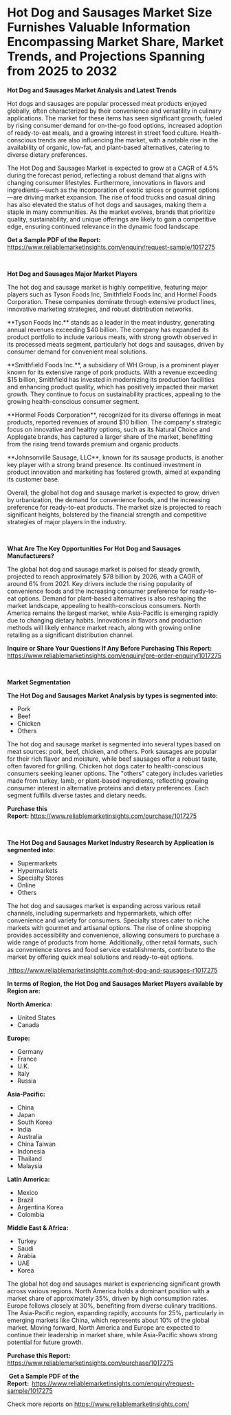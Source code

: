 <p><h1>Hot Dog and Sausages Market Size Furnishes Valuable Information Encompassing Market Share, Market Trends, and Projections Spanning from 2025 to 2032</h1></p><p><strong>Hot Dog and Sausages Market Analysis and Latest Trends</strong></p>
<p><p>Hot dogs and sausages are popular processed meat products enjoyed globally, often characterized by their convenience and versatility in culinary applications. The market for these items has seen significant growth, fueled by rising consumer demand for on-the-go food options, increased adoption of ready-to-eat meals, and a growing interest in street food culture. Health-conscious trends are also influencing the market, with a notable rise in the availability of organic, low-fat, and plant-based alternatives, catering to diverse dietary preferences.</p><p>The Hot Dog and Sausages Market is expected to grow at a CAGR of 4.5% during the forecast period, reflecting a robust demand that aligns with changing consumer lifestyles. Furthermore, innovations in flavors and ingredients—such as the incorporation of exotic spices or gourmet options—are driving market expansion. The rise of food trucks and casual dining has also elevated the status of hot dogs and sausages, making them a staple in many communities. As the market evolves, brands that prioritize quality, sustainability, and unique offerings are likely to gain a competitive edge, ensuring continued relevance in the dynamic food landscape.</p></p>
<p><strong>Get a Sample PDF of the Report:&nbsp;</strong> <a href="https://www.reliablemarketinsights.com/enquiry/request-sample/1017275?utm_campaign=2456&utm_medium=2&utm_source=Github&utm_content=ia&utm_term=14022025&utm_id=hot-dog-and-sausages">https://www.reliablemarketinsights.com/enquiry/request-sample/1017275</a></p>
<p>&nbsp;</p>
<p><strong>Hot Dog and Sausages Major Market Players</strong></p>
<p><p>The hot dog and sausage market is highly competitive, featuring major players such as Tyson Foods Inc, Smithfield Foods Inc, and Hormel Foods Corporation. These companies dominate through extensive product lines, innovative marketing strategies, and robust distribution networks.</p><p>**Tyson Foods Inc.** stands as a leader in the meat industry, generating annual revenues exceeding $40 billion. The company has expanded its product portfolio to include various meats, with strong growth observed in its processed meats segment, particularly hot dogs and sausages, driven by consumer demand for convenient meal solutions.</p><p>**Smithfield Foods Inc.**, a subsidiary of WH Group, is a prominent player known for its extensive range of pork products. With a revenue exceeding $15 billion, Smithfield has invested in modernizing its production facilities and enhancing product quality, which has positively impacted their market growth. They continue to focus on sustainability practices, appealing to the growing health-conscious consumer segment.</p><p>**Hormel Foods Corporation**, recognized for its diverse offerings in meat products, reported revenues of around $10 billion. The company's strategic focus on innovative and healthy options, such as its Natural Choice and Applegate brands, has captured a larger share of the market, benefitting from the rising trend towards premium and organic products.</p><p>**Johnsonville Sausage, LLC**, known for its sausage products, is another key player with a strong brand presence. Its continued investment in product innovation and marketing has fostered growth, aimed at expanding its customer base.</p><p>Overall, the global hot dog and sausage market is expected to grow, driven by urbanization, the demand for convenience foods, and the increasing preference for ready-to-eat products. The market size is projected to reach significant heights, bolstered by the financial strength and competitive strategies of major players in the industry.</p></p>
<p>&nbsp;</p>
<p><strong>What Are The Key Opportunities For Hot Dog and Sausages Manufacturers?</strong></p>
<p><p>The global hot dog and sausage market is poised for steady growth, projected to reach approximately $78 billion by 2026, with a CAGR of around 6% from 2021. Key drivers include the rising popularity of convenience foods and the increasing consumer preference for ready-to-eat options. Demand for plant-based alternatives is also reshaping the market landscape, appealing to health-conscious consumers. North America remains the largest market, while Asia-Pacific is emerging rapidly due to changing dietary habits. Innovations in flavors and production methods will likely enhance market reach, along with growing online retailing as a significant distribution channel.</p></p>
<p><strong>Inquire or Share Your Questions If Any Before Purchasing This Report:</strong> <a href="https://www.reliablemarketinsights.com/enquiry/pre-order-enquiry/1017275?utm_campaign=2456&utm_medium=2&utm_source=Github&utm_content=ia&utm_term=14022025&utm_id=hot-dog-and-sausages">https://www.reliablemarketinsights.com/enquiry/pre-order-enquiry/1017275</a></p>
<p>&nbsp;</p>
<p><strong>Market Segmentation</strong></p>
<p><strong>The Hot Dog and Sausages Market Analysis by types is segmented into:</strong></p>
<p><ul><li>Pork</li><li>Beef</li><li>Chicken</li><li>Others</li></ul></p>
<p><p>The hot dog and sausage market is segmented into several types based on meat sources: pork, beef, chicken, and others. Pork sausages are popular for their rich flavor and moisture, while beef sausages offer a robust taste, often favored for grilling. Chicken hot dogs cater to health-conscious consumers seeking leaner options. The "others" category includes varieties made from turkey, lamb, or plant-based ingredients, reflecting growing consumer interest in alternative proteins and dietary preferences. Each segment fulfills diverse tastes and dietary needs.</p></p>
<p><strong>Purchase this Report:&nbsp;</strong><a href="https://www.reliablemarketinsights.com/purchase/1017275?utm_campaign=2456&utm_medium=2&utm_source=Github&utm_content=ia&utm_term=14022025&utm_id=hot-dog-and-sausages">https://www.reliablemarketinsights.com/purchase/1017275</a></p>
<p>&nbsp;</p>
<p><strong>The Hot Dog and Sausages Market Industry Research by Application is segmented into:</strong></p>
<p><ul><li>Supermarkets</li><li>Hypermarkets</li><li>Specialty Stores</li><li>Online</li><li>Others</li></ul></p>
<p><p>The hot dog and sausages market is expanding across various retail channels, including supermarkets and hypermarkets, which offer convenience and variety for consumers. Specialty stores cater to niche markets with gourmet and artisanal options. The rise of online shopping provides accessibility and convenience, allowing consumers to purchase a wide range of products from home. Additionally, other retail formats, such as convenience stores and food service establishments, contribute to the market by offering quick meal solutions and ready-to-eat options.</p></p>
<p><a href="https://www.reliablemarketinsights.com/hot-dog-and-sausages-r1017275?utm_campaign=2456&utm_medium=2&utm_source=Github&utm_content=ia&utm_term=14022025&utm_id=hot-dog-and-sausages">&nbsp;https://www.reliablemarketinsights.com/hot-dog-and-sausages-r1017275</a></p>
<p><strong>In terms of Region, the Hot Dog and Sausages Market Players available by Region are:</strong></p>
<p>
    <p> <strong> North America: </strong>
        <ul>
            <li>United States</li>
            <li>Canada</li>
        </ul>
        </p> 
    <p> <strong> Europe: </strong>
        <ul>
            <li>Germany</li>
            <li>France</li>
            <li>U.K.</li>
            <li>Italy</li>
            <li>Russia</li>
        </ul>
        </p> 
    <p> <strong> Asia-Pacific: </strong>
        <ul>
            <li>China</li>
            <li>Japan</li>
            <li>South Korea</li>
            <li>India</li>
            <li>Australia</li>
            <li>China Taiwan</li>
            <li>Indonesia</li>
            <li>Thailand</li>
            <li>Malaysia</li>
        </ul>
        </p> 
    <p> <strong> Latin America: </strong>
        <ul>
            <li>Mexico</li>
            <li>Brazil</li>
            <li>Argentina Korea</li>
            <li>Colombia</li>
        </ul>
        </p> 
    <p> <strong> Middle East & Africa: </strong>
        <ul>
            <li>Turkey</li>
            <li>Saudi</li>
            <li>Arabia</li>
            <li>UAE</li>
            <li>Korea</li>
        </ul>
    </p>
    </p>
<p><p>The global hot dog and sausages market is experiencing significant growth across various regions. North America holds a dominant position with a market share of approximately 35%, driven by high consumption rates. Europe follows closely at 30%, benefiting from diverse culinary traditions. The Asia-Pacific region, expanding rapidly, accounts for 25%, particularly in emerging markets like China, which represents about 10% of the global market. Moving forward, North America and Europe are expected to continue their leadership in market share, while Asia-Pacific shows strong potential for future growth.</p></p>
<p><strong>Purchase this Report: </strong><a href="https://www.reliablemarketinsights.com/purchase/1017275?utm_campaign=2456&utm_medium=2&utm_source=Github&utm_content=ia&utm_term=14022025&utm_id=hot-dog-and-sausages">https://www.reliablemarketinsights.com/purchase/1017275</a></p>
<p>&nbsp;<strong>Get a Sample PDF of the Report:&nbsp;&nbsp;</strong><a href="https://www.reliablemarketinsights.com/enquiry/request-sample/1017275?utm_campaign=2456&utm_medium=2&utm_source=Github&utm_content=ia&utm_term=14022025&utm_id=hot-dog-and-sausages">https://www.reliablemarketinsights.com/enquiry/request-sample/1017275</a></p>
<p><strong></strong></p>
<p>Check more reports on <a href="https://www.reliablemarketinsights.com/?utm_campaign=2456&utm_medium=2&utm_source=Github&utm_content=ia&utm_term=14022025&utm_id=hot-dog-and-sausages">https://www.reliablemarketinsights.com/</a></p>